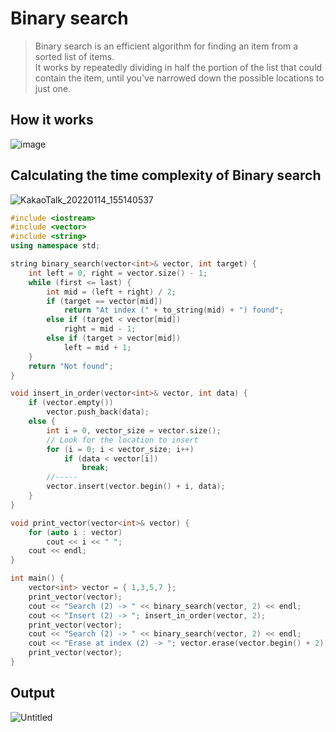 # Binary search
>Binary search is an efficient algorithm for finding an item from a sorted list of items.<br>
>It works by repeatedly dividing in half the portion of the list that could contain the item, until you've narrowed down the possible locations to just one.

## How it works
![image](https://user-images.githubusercontent.com/67142421/149464404-17ab5222-a2bd-4f2a-9d0f-5ddf522979bc.png)


## Calculating the time complexity of Binary search
![KakaoTalk_20220114_155140537](https://user-images.githubusercontent.com/67142421/149464207-65f6178f-91bc-4c5a-9982-4d3da5a8ddd1.jpg)

~~~c++
#include <iostream>
#include <vector>
#include <string>
using namespace std;

string binary_search(vector<int>& vector, int target) {
	int left = 0, right = vector.size() - 1;
	while (first <= last) {
		int mid = (left + right) / 2;
		if (target == vector[mid])
			return "At index (" + to_string(mid) + ") found";
		else if (target < vector[mid])
			right = mid - 1;
		else if (target > vector[mid])
			left = mid + 1;
	}
	return "Not found";
}

void insert_in_order(vector<int>& vector, int data) {
	if (vector.empty())
		vector.push_back(data);
	else {
		int i = 0, vector_size = vector.size();
		// Look for the location to insert
		for (i = 0; i < vector_size; i++)
			if (data < vector[i])
				break;
		//-----
		vector.insert(vector.begin() + i, data);
	}
}

void print_vector(vector<int>& vector) {
	for (auto i : vector)
		cout << i << " ";
	cout << endl;
}

int main() {
	vector<int> vector = { 1,3,5,7 };
	print_vector(vector);
	cout << "Search (2) -> " << binary_search(vector, 2) << endl;
	cout << "Insert (2) -> "; insert_in_order(vector, 2);
	print_vector(vector);
	cout << "Search (2) -> " << binary_search(vector, 2) << endl;
	cout << "Erase at index (2) -> "; vector.erase(vector.begin() + 2);
	print_vector(vector);
}
~~~
## Output
![Untitled](https://user-images.githubusercontent.com/67142421/149461539-54a393b2-eb89-4fd0-9bd2-2e84cbb2e145.png)
